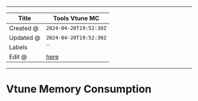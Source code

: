 -----

| Title     | Tools Vtune MC                                    |
| --------- | ------------------------------------------------- |
| Created @ | `2024-04-20T19:52:30Z`                            |
| Updated @ | `2024-04-20T19:52:30Z`                            |
| Labels    | \`\`                                              |
| Edit @    | [here](https://github.com/junxnone/opt/issues/60) |

-----

# Vtune Memory Consumption
